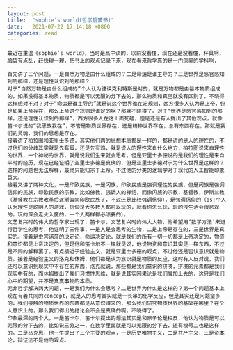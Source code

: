 ```yaml
---
layout: post
title:  "sophie’s world(哲学启蒙书)"
date:   2021-07-22 17:14:18 +0800
categories: read
---
```

    最近在重温《sophie’s world》，当时是高中读的，以前没看懂，现在还是没看懂，杯具啊，脑袋有点乱，赶快理一理，把书上的观点记录下来，现在看来哲学真的是一门深奥的学科啊，

    首先讲了三个问题，一是自然万物是由什么组成的？二是命运是谁主导的？三是世界是感官感知到的那样，还是理性认识到的那样？
    对于“自然万物是由什么组成的”个人认为德谟克利特斯是对的，就是万物都是由基本物质组成的，如果没得基本物质，物质都是可以无限的分下去的，那么物质和真空就没有区别了，不晓得这样想对不对？对于“命运是谁主导的”就是说这个世界谁在定规则，西方很多人认为是上帝，但是如果上帝存在，那么上帝这个规则是谁定的啊？那就不晓得了。对于“世界是感官感知到的那样，还是理性认识到的那样”，西方很多人在这上面死磕，但是还是有人提出了其他观点，就像笛卡尔说的“我思故我在”，不管是物质世界存在，还是精神世界存在，总有东西存在，那就是我们的灵魂，我们的思想是存在。
    接着讲了柏拉图和亚里士多德，其实他们两的思想本质都是一样的，都是讲的是人的理性的，不过他们的分歧其实就是先有蛋，还是先有鸡，就是说人的理性来自什么地方，柏拉图说来自理性的世界，一个神秘的世界，就是说我们生来就会思考，但是亚里士多德说的是我们的理性是来自平时的经历，现在已经证明了亚里士多德是真确的，但是亚里士多德对于为什么世界是这样的？这样的问题也无法解释，最终只能归宗于上帝。不过他的分类的逻辑学对于现代的人工智能印象巨大。
    接着又讲了两种文化，一是印欧民族，一是闪族，印欧民族是强调理性的民族，但是闪族是强调信仰的民族，印欧民族的宗教，比如佛教，强调人的禅悟，而像闪族的宗教，基督教，伊斯兰教（基督教在宗教改革后逐渐偏向印欧民族了，不过还是比较强调信仰），是强调信仰的（ps:个人认为理性是聪明人的游戏，信仰是大多数人都可以玩的，就看你怎么玩，玩的浅生活会很悲观的，玩的深会走火入魔的，一个人两样都必须要的）。
    文艺复兴时的伟大的哲学家出现了，笛卡尔，文艺复兴时的伟大人物，他希望用‘数学方法’来进行哲学性的思考，他证明了三件事，一是人是会思考的生物，二是上帝是存在的，三是世界是真实的。接着是史宾诺莎的决定论，命运决定论，就是我们的所有一切一切都是上帝决定的，物资和意识都是上帝决定的，但是他和笛卡尔不一样就是说，他说物资和意识其实是一样东西，不过是不同的解释罢了，有点接近于经验主义，就是亚里士多德的观点，不过他还是否认意识就是物质。接着是经验主义的洛克和休姆，他们都是认为意识就是物质的反应，这时有人反对说，我们还可以意识到现实中不存在的东西，洛克就说，那些都是我们意识的拼凑，拼凑的元素都是我们现实中有的，而休姆提出了我们习惯性思维，就是说其实因果论是我们强加上去的，这只是我们心中的期望，并不是真真事物的本质。
    无非哲学解决两大问题，一是我们为什么会思考？二是世界为什么是这样的？第一个问题基本上现在有着共同的concept，就是人的思考其实就是一长串的化学反应，但是其实还是问题蛮多的，我们接触的物质世界的东西都是从意识得来的，那么我们研究物质世界的基础在哪里？在个人意识上的，那么我们得出的结论会不会是真确的啊，不晓得了。
    印象最深的两个人，一是笛卡尔，笛卡尔提出的想法其实是和原子论是相反，他认为物质是可以无限的分下去的，比如说三分之一，在数学里面就是可以无限的分下去，还有根号二也是这样的。二是马克思，他一生提出了三个主要的观点，一是历史唯物主义，二是共产主义，三是资本论，辩证法不是他的观点。
